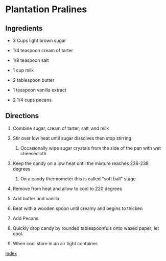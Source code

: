 # Plantation Pralines

## Ingredients

-   3 Cups light brown sugar

-   1/4 teaspoon cream of tarter

-   1/8 teaspoon salt

-   1 cup milk

-   2 tablespoon butter

-   1 teaspoon vanilla extract

-   2 1/4 cups pecans

## Directions

1.  Combine sugar, cream of tarter, salt, and milk

2.  Stir over low heat until sugar dissolves then stop stirring

    1.  Occasionally wipe sugar crystals from the side of the pan with wet cheesecloth

3.  Keep the candy on a low heat until the mixture reaches 236-238 degrees

    1.  On a candy thermometer this is called "soft ball" stage

4.  Remove from heat and allow to cool to 220 degrees

5.  Add butter and vanilla

6.  Beat with a wooden spoon until creamy and begins to thicken

7.  Add Pecans

8.  Quickly drop candy by rounded tablespoonfuls onto waxed paper; let cool.

9.  When cool store in an air tight container.

[Index](index.html)
